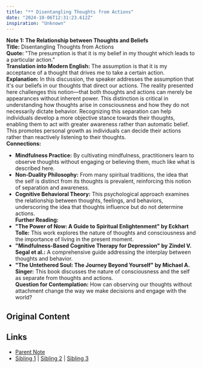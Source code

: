 ```yaml
---
title: "** Disentangling Thoughts from Actions"
date: "2024-10-06T12:31:23.612Z"
inspiration: "Unknown"
---
```



**Note 1: The Relationship between Thoughts and Beliefs**  
**Title:** Disentangling Thoughts from Actions  
**Quote:** "The presumption is that it is my belief in my thought which leads to a particular action."  
**Translation into Modern English:** The assumption is that it is my acceptance of a thought that drives me to take a certain action.  
**Explanation:** In this discussion, the speaker addresses the assumption that it's our beliefs in our thoughts that direct our actions. The reality presented here challenges this notion—that both thoughts and actions can merely be appearances without inherent power. This distinction is critical in understanding how thoughts arise in consciousness and how they do not necessarily dictate behavior. Recognizing this separation can help individuals develop a more objective stance towards their thoughts, enabling them to act with greater awareness rather than automatic belief. This promotes personal growth as individuals can decide their actions rather than reactively listening to their thoughts.  
**Connections:**  
- **Mindfulness Practice:** By cultivating mindfulness, practitioners learn to observe thoughts without engaging or believing them, much like what is described here.  
- **Non-Duality Philosophy:** From many spiritual traditions, the idea that the self is distinct from its thoughts is prevalent, reinforcing this notion of separation and awareness.  
- **Cognitive Behavioral Theory:** This psychological approach examines the relationship between thoughts, feelings, and behaviors, underscoring the idea that thoughts influence but do not determine actions.  
**Further Reading:**  
- **"The Power of Now: A Guide to Spiritual Enlightenment" by Eckhart Tolle:** This work explores the nature of thoughts and consciousness and the importance of living in the present moment.  
- **"Mindfulness-Based Cognitive Therapy for Depression" by Zindel V. Segal et al.:** A comprehensive guide addressing the interplay between thoughts and behavior.  
- **"The Untethered Soul: The Journey Beyond Yourself" by Michael A. Singer:** This book discusses the nature of consciousness and the self as separate from thoughts and actions.  
**Question for Contemplation:** How can observing our thoughts without attachment change the way we make decisions and engage with the world?  


## Original Content



## Links

- [Parent Note](/parent-note.md)
- [Sibling 1](/zettel1.md) | [Sibling 2](/zettel2.md) | [Sibling 3](/zettel3.md)
